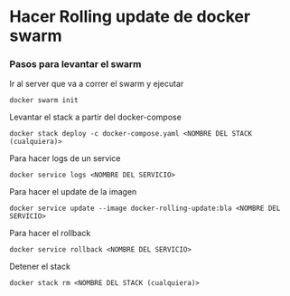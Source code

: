 # Hacer Rolling update de docker swarm

### Pasos para levantar el swarm
Ir al server que va a correr el swarm y ejecutar
```
docker swarm init
```

Levantar el stack a partir del docker-compose
```
docker stack deploy -c docker-compose.yaml <NOMBRE DEL STACK (cualquiera)>
```

Para hacer logs de un service
```
docker service logs <NOMBRE DEL SERVICIO>
```

Para hacer el update de la imagen
```
docker service update --image docker-rolling-update:bla <NOMBRE DEL SERVICIO>
```

Para hacer el rollback
```
docker service rollback <NOMBRE DEL SERVICIO>
```

Detener el stack
```
docker stack rm <NOMBRE DEL STACK (cualquiera)>
```



